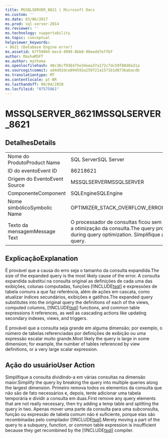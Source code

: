 ```yaml
---
title: MSSQLSERVER_8621 | Microsoft Docs
ms.custom: ''
ms.date: 03/06/2017
ms.prod: sql-server-2014
ms.reviewer: ''
ms.technology: supportability
ms.topic: conceptual
helpviewer_keywords:
- 8621 (Database Engine error)
ms.assetid: 67f59865-becd-4999-8bb0-90aedd7effbf
author: MashaMSFT
ms.author: mathoma
ms.openlocfilehash: 48c36cf936475e3deea37a172c7dc59f88d0a31a
ms.sourcegitcommit: ad4d92dce894592a259721a1571b1d8736abacdb
ms.translationtype: MT
ms.contentlocale: pt-BR
ms.lasthandoff: 08/04/2020
ms.locfileid: "87575861"
---
```

# <a name="mssqlserver_8621"></a><span data-ttu-id="930f0-102">MSSQLSERVER_8621</span><span class="sxs-lookup"><span data-stu-id="930f0-102">MSSQLSERVER_8621</span></span>
    
## <a name="details"></a><span data-ttu-id="930f0-103">Detalhes</span><span class="sxs-lookup"><span data-stu-id="930f0-103">Details</span></span>  
  
|||  
|-|-|  
|<span data-ttu-id="930f0-104">Nome do Produto</span><span class="sxs-lookup"><span data-stu-id="930f0-104">Product Name</span></span>|<span data-ttu-id="930f0-105">SQL Server</span><span class="sxs-lookup"><span data-stu-id="930f0-105">SQL Server</span></span>|  
|<span data-ttu-id="930f0-106">ID do evento</span><span class="sxs-lookup"><span data-stu-id="930f0-106">Event ID</span></span>|<span data-ttu-id="930f0-107">8621</span><span class="sxs-lookup"><span data-stu-id="930f0-107">8621</span></span>|  
|<span data-ttu-id="930f0-108">Origem do Evento</span><span class="sxs-lookup"><span data-stu-id="930f0-108">Event Source</span></span>|<span data-ttu-id="930f0-109">MSSQLSERVER</span><span class="sxs-lookup"><span data-stu-id="930f0-109">MSSQLSERVER</span></span>|  
|<span data-ttu-id="930f0-110">Componente</span><span class="sxs-lookup"><span data-stu-id="930f0-110">Component</span></span>|<span data-ttu-id="930f0-111">SQLEngine</span><span class="sxs-lookup"><span data-stu-id="930f0-111">SQLEngine</span></span>|  
|<span data-ttu-id="930f0-112">Nome simbólico</span><span class="sxs-lookup"><span data-stu-id="930f0-112">Symbolic Name</span></span>|<span data-ttu-id="930f0-113">OPTIMIZER_STACK_OVERFLOW_ERR</span><span class="sxs-lookup"><span data-stu-id="930f0-113">OPTIMIZER_STACK_OVERFLOW_ERR</span></span>|  
|<span data-ttu-id="930f0-114">Texto da mensagem</span><span class="sxs-lookup"><span data-stu-id="930f0-114">Message Text</span></span>|<span data-ttu-id="930f0-115">O processador de consultas ficou sem espaço de pilha suficiente durante a otimização da consulta.</span><span class="sxs-lookup"><span data-stu-id="930f0-115">The query processor ran out of stack space during query optimization.</span></span> <span data-ttu-id="930f0-116">Simplifique a consulta.</span><span class="sxs-lookup"><span data-stu-id="930f0-116">Please simplify the query.</span></span>|  
  
## <a name="explanation"></a><span data-ttu-id="930f0-117">Explicação</span><span class="sxs-lookup"><span data-stu-id="930f0-117">Explanation</span></span>  
 <span data-ttu-id="930f0-118">É provável que a causa do erro seja o tamanho da consulta expandida.</span><span class="sxs-lookup"><span data-stu-id="930f0-118">The size of the expanded query is the most likely cause of the error.</span></span> <span data-ttu-id="930f0-119">A consulta expandida substitui na consulta original as definições de cada uma das exibições, colunas computadas, funções [!INCLUDE[tsql](../../includes/tsql-md.md)] e expressões de tabela comuns a que faz referência, além de ações em cascata, como atualizar índices secundários, exibições e gatilhos.</span><span class="sxs-lookup"><span data-stu-id="930f0-119">The expanded query substitutes into the original query the definitions of each of the views, computed columns, [!INCLUDE[tsql](../../includes/tsql-md.md)] functions, and common table expressions it references, as well as cascading actions like updating secondary indexes, views, and triggers.</span></span>  
  
 <span data-ttu-id="930f0-120">É provável que a consulta seja grande em alguma dimensão; por exemplo, o número de tabelas referenciadas por definições de exibição ou uma expressão escalar muito grande.</span><span class="sxs-lookup"><span data-stu-id="930f0-120">Most likely the query is large in some dimension; for example, the number of tables referenced by view definitions, or a very large scalar expression.</span></span>  
  
## <a name="user-action"></a><span data-ttu-id="930f0-121">Ação do usuário</span><span class="sxs-lookup"><span data-stu-id="930f0-121">User Action</span></span>  
 <span data-ttu-id="930f0-122">Simplifique a consulta dividindo-a em várias consultas na dimensão maior.</span><span class="sxs-lookup"><span data-stu-id="930f0-122">Simplify the query by breaking the query into multiple queries along the largest dimension.</span></span> <span data-ttu-id="930f0-123">Primeiro remova todos os elementos da consulta que não são de fato necessários e, depois, tente adicionar uma tabela temporária e dividir a consulta em duas.</span><span class="sxs-lookup"><span data-stu-id="930f0-123">First remove any query elements that are not really necessary, then try adding a temp table and splitting the query in two.</span></span>  <span data-ttu-id="930f0-124">Apenas mover uma parte da consulta para uma subconsulta, função ou expressão de tabela comum não é suficiente, porque elas são recombinadas pelo compilador [!INCLUDE[tsql](../../includes/tsql-md.md)].</span><span class="sxs-lookup"><span data-stu-id="930f0-124">Merely moving a part of the query to a subquery, function, or common table expression is insufficient because they get recombined by the [!INCLUDE[tsql](../../includes/tsql-md.md)] compiler.</span></span>  
  
  
